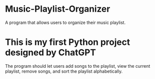 # Music-Playlist-Organizer
A program that allows users to organize their music playlist.

# This is my first Python project designed by ChatGPT
The program should let users add songs to the playlist, view the current playlist, remove songs, and sort the playlist alphabetically.

